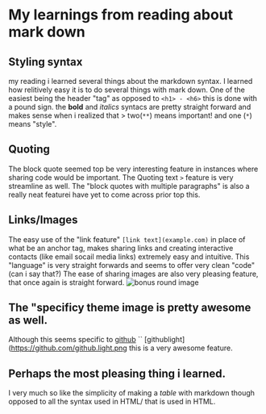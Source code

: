 # My learnings from reading about mark down

## Styling syntax
my reading i learned several things about the markdown syntax.
I learned how relitively easy it is to do several things with mark down. One of the easiest being the header "tag" as opposed to `` <h1> - <h6> `` this is done with a pound sign.
the **bold** and *italics* syntacs are pretty straight forward and makes sense when i realized that > two(``**``) means important! and one (``*``) means "style".

## Quoting
The block quote seemed top be very interesting feature in instances where sharing code would be important. The Quoting text ``>`` feature is very streamline as well.
The "block quotes with multiple paragraphs" is also a really neat featurei have yet to come across prior top this.

## Links/Images 
The easy use of the "link feature" ``[link text](example.com)`` in place of what be an anchor tag, makes sharing links and creating interactive contacts (like email socail media links) extremely easy and intuitive. This "language" is very straight forwards and seems to offer very clean "code"(can i say that?)
The ease of sharing images are also very pleasing feature, that once again is straight forward.
![bonus round image](https://user-images.githubusercontent.com/99520664/165210146-6e5b5c21-6cff-448b-8510-1b95fe7f7cf5.jpeg)

## The "specificy theme image is pretty awesome as well.
Although this seems specific to [github](https://www.github.com) `` [githublight](https://github.com/github.light.png this is a very awesome feature.

## Perhaps the most pleasing thing i learned.
I very much so like the simplicity of making a *table* with markdown though opposed to all  the syntax used in HTML/
that is used in HTML.


     
